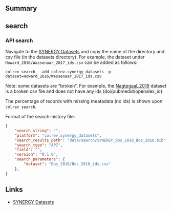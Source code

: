 ## Summary

## search

### API search

<!-- Download search results and store in `data/search/` directory. API-access not yet available. -->

Navigate to the [SYNERGY Datasets](https://github.com/asreview/synergy-dataset) and copy the name of the directory and csv file (in the datasets directory).
For example, the dataset under `Howard_2016/Wassenaar_2017_ids.csv` can be added as follows:

```
colrev search --add colrev.synergy_datasets -p dataset=Howard_2016/Wassenaar_2017_ids.csv
```

Note: some datasets are "broken". For example, the [Nagtegaal_2019](https://github.com/asreview/synergy-dataset/blob/master/datasets/Nagtegaal_2019/Nagtegaal_2019_ids.csv) dataset is a broken csv file and does not have any ids (doi/pubmedid/openalex_id).

The percentage of records with missing meatadata (no ids) is shown upon `colrev search`.

Format of the search-history file:

```json
{
    "search_string": "",
    "platform": "colrev.synergy_datasets",
    "search_results_path": "data/search/SYNERGY_Bos_2018_Bos_2018.bib",
    "search_type": "API",
    "field": "",
    "version": "0.1.0",
    "search_parameters": {
        "dataset": "Bos_2018/Bos_2018_ids.csv"
    },
}
```

## Links

- [SYNERGY Datasets](https://github.com/asreview/synergy-dataset)

